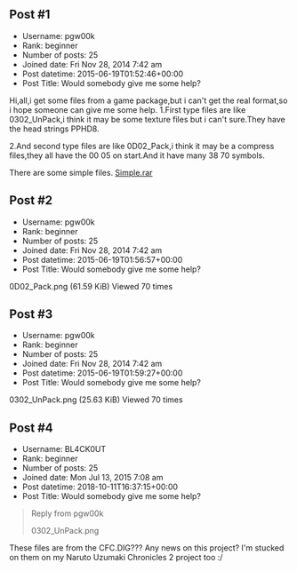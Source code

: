 ## Post #1
- Username: pgw00k
- Rank: beginner
- Number of posts: 25
- Joined date: Fri Nov 28, 2014 7:42 am
- Post datetime: 2015-06-19T01:52:46+00:00
- Post Title: Would somebody give me some help?

Hi,all,i get some files from a game package,but i can't get the real format,so i hope someone can give me some help.
1.First type files are like 0302_UnPack,i think it may be some texture files but i can't sure.They have the head strings PPHD8.

2.And second type files are like 0D02_Pack,i think it may be a compress files,they all have the 00 05 on start.And it have many 38 70 symbols.

There are some simple files.
[Simple.rar](https://xentaxbackup.github.io/file/9320_Simple.rar)
## Post #2
- Username: pgw00k
- Rank: beginner
- Number of posts: 25
- Joined date: Fri Nov 28, 2014 7:42 am
- Post datetime: 2015-06-19T01:56:57+00:00
- Post Title: Would somebody give me some help?

0D02_Pack.png (61.59 KiB) Viewed 70 times
## Post #3
- Username: pgw00k
- Rank: beginner
- Number of posts: 25
- Joined date: Fri Nov 28, 2014 7:42 am
- Post datetime: 2015-06-19T01:59:27+00:00
- Post Title: Would somebody give me some help?

0302_UnPack.png (25.63 KiB) Viewed 70 times
## Post #4
- Username: BL4CK0UT
- Rank: beginner
- Number of posts: 25
- Joined date: Mon Jul 13, 2015 7:08 am
- Post datetime: 2018-10-11T16:37:15+00:00
- Post Title: Would somebody give me some help?

> Reply from pgw00k
>
> 0302_UnPack.png

These files are from the CFC.DIG??? Any news on this project? I'm stucked on them on my Naruto Uzumaki Chronicles 2 project too :/
